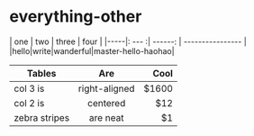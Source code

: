 # everything-other

| one | two |  three  | four              |
|-----|: --- :| ------: |  ---------------- |
|hello|write|wanderful|master-hello-haohao|



| Tables        | Are           | Cool  |
| ------------- |:-------------:| -----:|
| col 3 is      | right-aligned | $1600 |
| col 2 is      | centered      |   $12 |
| zebra stripes | are neat      |    $1 |
